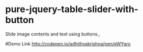 # pure-jquery-table-slider-with-button
  Slide image contents and text using buttons., 

#Demo Link
  http://codepen.io/adhithyakrishna/pen/eWYgro
